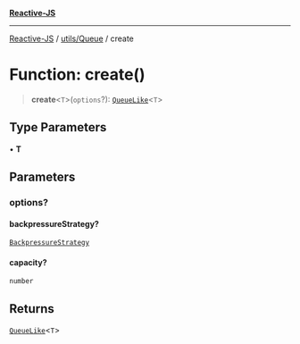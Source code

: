 [**Reactive-JS**](../../../README.md)

***

[Reactive-JS](../../../README.md) / [utils/Queue](../README.md) / create

# Function: create()

> **create**\<`T`\>(`options`?): [`QueueLike`](../../interfaces/QueueLike.md)\<`T`\>

## Type Parameters

• **T**

## Parameters

### options?

#### backpressureStrategy?

[`BackpressureStrategy`](../../type-aliases/BackpressureStrategy.md)

#### capacity?

`number`

## Returns

[`QueueLike`](../../interfaces/QueueLike.md)\<`T`\>
